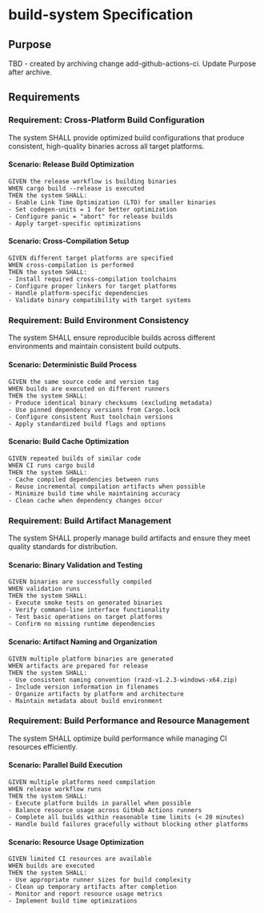 # build-system Specification

## Purpose
TBD - created by archiving change add-github-actions-ci. Update Purpose after archive.
## Requirements
### Requirement: Cross-Platform Build Configuration
The system SHALL provide optimized build configurations that produce consistent, high-quality binaries across all target platforms.

#### Scenario: Release Build Optimization
```
GIVEN the release workflow is building binaries
WHEN cargo build --release is executed
THEN the system SHALL:
- Enable Link Time Optimization (LTO) for smaller binaries
- Set codegen-units = 1 for better optimization
- Configure panic = "abort" for release builds
- Apply target-specific optimizations
```

#### Scenario: Cross-Compilation Setup
```
GIVEN different target platforms are specified
WHEN cross-compilation is performed
THEN the system SHALL:
- Install required cross-compilation toolchains
- Configure proper linkers for target platforms
- Handle platform-specific dependencies
- Validate binary compatibility with target systems
```

### Requirement: Build Environment Consistency
The system SHALL ensure reproducible builds across different environments and maintain consistent build outputs.

#### Scenario: Deterministic Build Process
```
GIVEN the same source code and version tag
WHEN builds are executed on different runners
THEN the system SHALL:
- Produce identical binary checksums (excluding metadata)
- Use pinned dependency versions from Cargo.lock
- Configure consistent Rust toolchain versions
- Apply standardized build flags and options
```

#### Scenario: Build Cache Optimization
```
GIVEN repeated builds of similar code
WHEN CI runs cargo build
THEN the system SHALL:
- Cache compiled dependencies between runs
- Reuse incremental compilation artifacts when possible
- Minimize build time while maintaining accuracy
- Clean cache when dependency changes occur
```

### Requirement: Build Artifact Management
The system SHALL properly manage build artifacts and ensure they meet quality standards for distribution.

#### Scenario: Binary Validation and Testing
```
GIVEN binaries are successfully compiled
WHEN validation runs
THEN the system SHALL:
- Execute smoke tests on generated binaries
- Verify command-line interface functionality
- Test basic operations on target platforms
- Confirm no missing runtime dependencies
```

#### Scenario: Artifact Naming and Organization
```
GIVEN multiple platform binaries are generated
WHEN artifacts are prepared for release
THEN the system SHALL:
- Use consistent naming convention (razd-v1.2.3-windows-x64.zip)
- Include version information in filenames
- Organize artifacts by platform and architecture
- Maintain metadata about build environment
```

### Requirement: Build Performance and Resource Management
The system SHALL optimize build performance while managing CI resources efficiently.

#### Scenario: Parallel Build Execution
```
GIVEN multiple platforms need compilation
WHEN release workflow runs
THEN the system SHALL:
- Execute platform builds in parallel when possible
- Balance resource usage across GitHub Actions runners
- Complete all builds within reasonable time limits (< 20 minutes)
- Handle build failures gracefully without blocking other platforms
```

#### Scenario: Resource Usage Optimization
```
GIVEN limited CI resources are available
WHEN builds are executed
THEN the system SHALL:
- Use appropriate runner sizes for build complexity
- Clean up temporary artifacts after completion
- Monitor and report resource usage metrics
- Implement build time optimizations
```

